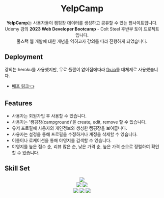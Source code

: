 <div align="center">
  <h1>YelpCamp</h1>
  <p>
    <b>YelpCamp</b>는 사용자들이 캠핑장 데이터를 생성하고 공유할 수 있는 웹사이트입니다.<br />
    Udemy 강의 <b>2023 Web Developer Bootcamp</b> - Colt Steel 후반부 토이 프로젝트입니다.<br />
    풀스택 웹 개발에 대한 개념을 익히고자 강의를 따라 진행하게 되었습니다.
  </p>
</div>

## Deployment
강의는 heroku를 사용했지만, 무료 플랜이 없어짐에따라 [fly.io](https://fly.io/)를 대체제로 사용했습니다.
- [배포 링크👈](https://yelpcamp-toy.fly.dev/)

## Features
- 사용자는 회원가입 후 사용할 수 있습니다.
- 사용자는 '캠핑장(campground)'을 create, edit, remove 할 수 있습니다.
- 유저 프로필에 사용자의 개인정보와 생성한 캠핑장을 보여줍니다.
- 사용자는 설정을 통해 프로필을 수정하거나 계정을 삭제할 수 있습니다.
- 이름이나 로케이션을 통해 야영지를 검색할 수 있습니다.
- 야영지를 높은 점수 순, 리뷰 많은 순, 낮은 가격 순, 높은 가격 순으로 정렬하여 확인할 수 있습니다.

## Skill Set

<div align="center">
<img src="https://img.shields.io/badge/javascript-F7DF1E?style=for-the-badge&logo=javascript&logoColor=black"> <br/>
<img src="https://img.shields.io/badge/node.js-339933?style=for-the-badge&logo=Node.js&logoColor=white">
<img src="https://img.shields.io/badge/express-000000?style=for-the-badge&logo=express&logoColor=white"> <br />
<img src="https://img.shields.io/badge/mongoDB-47A248?style=for-the-badge&logo=MongoDB&logoColor=white">
<img src="https://img.shields.io/badge/mongoose-880000?style=for-the-badge&logo=mongoose&logoColor=white">
<img src="https://img.shields.io/badge/bootstrap-7952B3?style=for-the-badge&logo=bootstrap&logoColor=white">
</div>
